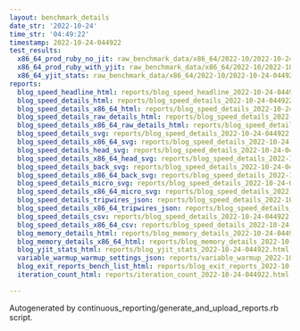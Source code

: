 ```yaml
---
layout: benchmark_details
date_str: '2022-10-24'
time_str: '04:49:22'
timestamp: 2022-10-24-044922
test_results:
  x86_64_prod_ruby_no_jit: raw_benchmark_data/x86_64/2022-10/2022-10-24-044922_basic_benchmark_x86_64_prod_ruby_no_jit.json
  x86_64_prod_ruby_with_yjit: raw_benchmark_data/x86_64/2022-10/2022-10-24-044922_basic_benchmark_x86_64_prod_ruby_with_yjit.json
  x86_64_yjit_stats: raw_benchmark_data/x86_64/2022-10/2022-10-24-044922_basic_benchmark_x86_64_yjit_stats.json
reports:
  blog_speed_headline_html: reports/blog_speed_headline_2022-10-24-044922.html
  blog_speed_details_html: reports/blog_speed_details_2022-10-24-044922.html
  blog_speed_details_x86_64_html: reports/blog_speed_details_2022-10-24-044922.x86_64.html
  blog_speed_details_raw_details_html: reports/blog_speed_details_2022-10-24-044922.raw_details.html
  blog_speed_details_x86_64_raw_details_html: reports/blog_speed_details_2022-10-24-044922.x86_64.raw_details.html
  blog_speed_details_svg: reports/blog_speed_details_2022-10-24-044922.svg
  blog_speed_details_x86_64_svg: reports/blog_speed_details_2022-10-24-044922.x86_64.svg
  blog_speed_details_head_svg: reports/blog_speed_details_2022-10-24-044922.head.svg
  blog_speed_details_x86_64_head_svg: reports/blog_speed_details_2022-10-24-044922.x86_64.head.svg
  blog_speed_details_back_svg: reports/blog_speed_details_2022-10-24-044922.back.svg
  blog_speed_details_x86_64_back_svg: reports/blog_speed_details_2022-10-24-044922.x86_64.back.svg
  blog_speed_details_micro_svg: reports/blog_speed_details_2022-10-24-044922.micro.svg
  blog_speed_details_x86_64_micro_svg: reports/blog_speed_details_2022-10-24-044922.x86_64.micro.svg
  blog_speed_details_tripwires_json: reports/blog_speed_details_2022-10-24-044922.tripwires.json
  blog_speed_details_x86_64_tripwires_json: reports/blog_speed_details_2022-10-24-044922.x86_64.tripwires.json
  blog_speed_details_csv: reports/blog_speed_details_2022-10-24-044922.csv
  blog_speed_details_x86_64_csv: reports/blog_speed_details_2022-10-24-044922.x86_64.csv
  blog_memory_details_html: reports/blog_memory_details_2022-10-24-044922.html
  blog_memory_details_x86_64_html: reports/blog_memory_details_2022-10-24-044922.x86_64.html
  blog_yjit_stats_html: reports/blog_yjit_stats_2022-10-24-044922.html
  variable_warmup_warmup_settings_json: reports/variable_warmup_2022-10-24-044922.warmup_settings.json
  blog_exit_reports_bench_list_html: reports/blog_exit_reports_2022-10-24-044922.bench_list.html
  iteration_count_html: reports/iteration_count_2022-10-24-044922.html

---
```

Autogenerated by continuous_reporting/generate_and_upload_reports.rb script.

